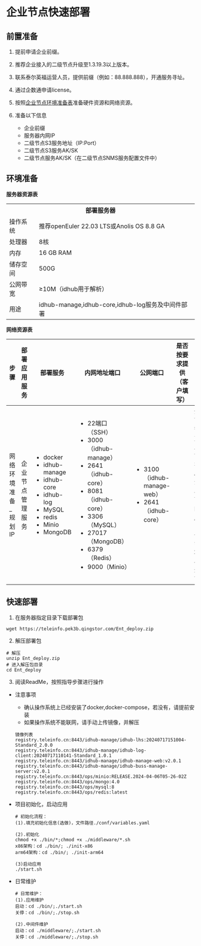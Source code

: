 # 企业节点快速部署

## 前置准备

1. 提前申请企业前缀。
2. 推荐企业接入的二级节点升级至1.3.19.3以上版本。
3. 联系泰尔英福运营人员，提供前缀（例如：88.888.888），开通服务寻址。
4. 通过企数通申请license。
5. 按照[企业节点环境准备表](#环境准备)准备硬件资源和网络资源。
6. 准备以下信息

   + 企业前缀
   + 服务器内网IP
   + 二级节点S3服务地址（IP:Port）
   + 二级节点S3服务AK/SK
   + 二级节点服务AK/SK（在二级节点SNMS服务配置文件中）

## 环境准备

**服务器资源表**


<table>
<tr>
    <th colspan="2">部署服务器</th>
</tr>
<tr>
    <td>操作系统</td>
    <td>推荐openEuler 22.03 LTS或Anolis OS 8.8 GA</td>
</tr>
<tr>
    <td>处理器</td>
    <td>8核</td>
</tr>
<tr>
    <td>内存</td>
    <td>16 GB RAM</td>
</tr>
<tr>
    <td>储存空间</td>
    <td>500G</td>
</tr>
<tr>
    <td>公网带宽</td>
    <td>≥10M（idhub用于解析）</td>
</tr>
<tr>
    <td>用途</td>
    <td>idhub-manage,idhub-core,idhub-log服务及中间件部署</td>
</tr>
</table>

**网络资源表**

| 步骤 | 部署应用服务 | 部署服务 | 内网地址端口 | 公网端口 | 是否按要求提供（客户填写） | 注意事项 |
| ----------- | ----------- | ----------- | ----------- | ----------- | ----------- | ----------- |
| 网络环境准备_规划IP | 企业节点管理服务  |  <ul><li>docker</li><li>idhub-manage</li>  <li>idhub-core</li> <li>idhub-log</li><li>MySQL</li> <li>redis</li> <li>Minio</li>  <li>MongoDB</li></ul> | <ul><li>22端口（SSH）</li><li>3000（idhub-manage）</li>  <li>2641（idhub-core）</li> <li>8081（idhub-core）</li> <li>3306（MySQL）</li> <li> 27017（MongoDB）</li> <li> 6379（Redis）</li> <li> 9000（Minio）</li></ul>|  <ul><li>3100（idhub-manage-web）</li> <li>2641（idhub-core）</li></ul>| |企业节点需要对接二级节点SNMS服务、二级节点的S3服务（默认9000端口）以及递归节点 |


## 快速部署

1. 在服务器指定目录下载部署包

```
wget https://teleinfo.pek3b.qingstor.com/Ent_deploy.zip
```

2. 解压部署包

```
# 解压
unzip Ent_deploy.zip
# 进入解压包目录
cd Ent_deploy
```

3. 阅读ReadMe，按照指导步骤进行操作

- 注意事项
    - 确认操作系统上已经安装了docker,docker-compose，若没有，请提前安装
    - 如果操作系统不能联网，请手动上传镜像，并解压

    ```
    镜像列表
    registry.teleinfo.cn:8443/idhub-manage/idhub-lhs:20240717151004-Standard_2.0.0
    registry.teleinfo.cn:8443/idhub-manage/idhub-log-client:20240717110141-Standard_1.0.1
    registry.teleinfo.cn:8443/idhub-manage/idhub-manage-web:v2.0.1
    registry.teleinfo.cn:8443/idhub-manage/idhub-buss-manage-server:v2.0.1
    registry.teleinfo.cn:8443/ops/minio:RELEASE.2024-04-06T05-26-02Z
    registry.teleinfo.cn:8443/ops/mongo:4.0
    registry.teleinfo.cn:8443/ops/mysql:8
    registry.teleinfo.cn:8443/ops/redis:latest
    ```
- 项目初始化，启动应用
    ```
    # 初始化流程：
    (1).填充初始化信息(选做)，文件路径./conf/variables.yaml

    (2).初始化
    chmod +x ./bin/*;chmod +x ./middleware/*.sh 
    x86架构：cd ./bin/; ./init-x86
    arm64架构：cd ./bin/; ./init-arm64

    (3)启动应用
    ./start.sh
    ```
- 日常维护
    ```
    # 日常维护：
    (1).应用维护
    启动：cd ./bin/;./start.sh
    关停：cd ./bin/;./stop.sh

    (2).中间件维护
    启动：cd ./middleware/;./start.sh
    关停：cd ./middleware/;./stop.sh
    ```